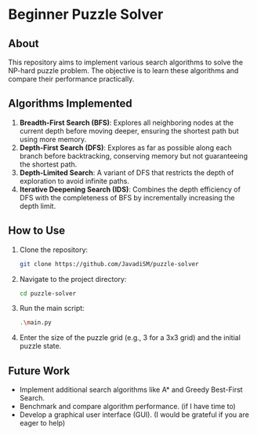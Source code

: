 # Beginner Puzzle Solver

## About
This repository aims to implement various search algorithms to solve the NP-hard puzzle problem. The objective is to learn these algorithms and compare their performance practically.

## Algorithms Implemented
1. **Breadth-First Search (BFS)**: Explores all neighboring nodes at the current depth before moving deeper, ensuring the shortest path but using more memory.
2. **Depth-First Search (DFS)**: Explores as far as possible along each branch before backtracking, conserving memory but not guaranteeing the shortest path.
3. **Depth-Limited Search**: A variant of DFS that restricts the depth of exploration to avoid infinite paths.
4. **Iterative Deepening Search (IDS)**: Combines the depth efficiency of DFS with the completeness of BFS by incrementally increasing the depth limit.

## How to Use
1. Clone the repository:
   ```bash
   git clone https://github.com/JavadiSM/puzzle-solver
   ```

2. Navigate to the project directory:
   ```bash
   cd puzzle-solver
   ```

3. Run the main script:
   ```bash
   .\main.py
   ```

4. Enter the size of the puzzle grid (e.g., 3 for a 3x3 grid) and the initial puzzle state.

## Future Work
- Implement additional search algorithms like A* and Greedy Best-First Search.
- Benchmark and compare algorithm performance. (if I have time to)
- Develop a graphical user interface (GUI). (I would be grateful if you are eager to help)
